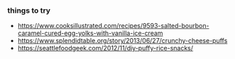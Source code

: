 ### things to try
- https://www.cooksillustrated.com/recipes/9593-salted-bourbon-caramel-cured-egg-yolks-with-vanilla-ice-cream
- https://www.splendidtable.org/story/2013/06/27/crunchy-cheese-puffs
- https://seattlefoodgeek.com/2012/11/diy-puffy-rice-snacks/